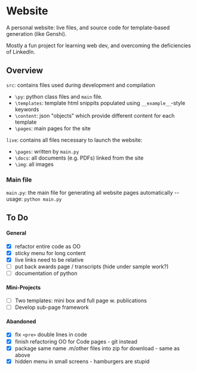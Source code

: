 # Website
A personal website: live files, and source code for template-based generation (like Genshi).

Mostly a fun project for learning web dev, and overcoming the deficiencies of LinkedIn.

## Overview

`src`:  contains files used during development and compilation
- `\py`: python class files and `main` file.
- `\templates`: template html snippits populated using `__example__`-style keywords
- `\content`: json "objects" which provide different content for each template
- `\pages`: main pages for the site

`live`: contains all files necessary to launch the website:
- `\pages`: written by `main.py`
- `\docs`: all documents (e.g. PDFs) linked from the site
- `\img`: all images

### Main file
`main.py`: the main file for generating all website pages automatically -- usage: `python main.py`

## To Do

#### General
- [x] refactor entire code as OO
- [x] sticky menu for long content
- [x] live links need to be relative
- [ ] put back awards page / transcripts (hide under sample work?)
- [ ] documentation of python

#### Mini-Projects
- [ ] Two templates: mini box and full page w. publications
- [ ] Develop sub-page framework

#### Abandoned
- [x] fix `<pre>` double lines in code
- [x] finish refactoring OO for Code pages - git instead
- [x] package same name .m/other files into zip for download - same as above
- [x] hidden menu in small screens - hamburgers are stupid
